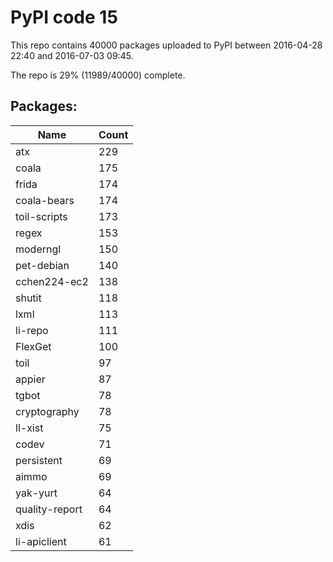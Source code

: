 # PyPI code 15

This repo contains 40000 packages uploaded to PyPI between 
2016-04-28 22:40 and 2016-07-03 09:45.

The repo is 29% (11989/40000) complete.

## Packages:

| Name  | Count |
| ----- | ----- |
| atx | 229 |
| coala | 175 |
| frida | 174 |
| coala-bears | 174 |
| toil-scripts | 173 |
| regex | 153 |
| moderngl | 150 |
| pet-debian | 140 |
| cchen224-ec2 | 138 |
| shutit | 118 |
| lxml | 113 |
| li-repo | 111 |
| FlexGet | 100 |
| toil | 97 |
| appier | 87 |
| tgbot | 78 |
| cryptography | 78 |
| ll-xist | 75 |
| codev | 71 |
| persistent | 69 |
| aimmo | 69 |
| yak-yurt | 64 |
| quality-report | 64 |
| xdis | 62 |
| li-apiclient | 61 |


